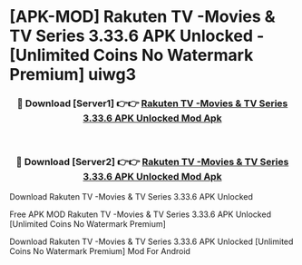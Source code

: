 # [APK-MOD] Rakuten TV -Movies & TV Series 3.33.6 APK Unlocked - [Unlimited Coins No Watermark Premium] uiwg3



<div align="center">
<h3>🔴 Download [Server1] 👉👉 <a href="https://momento.my/?title=Rakuten_TV_-Movies_&_TV_Series_3.33.6_APK_Unlocked">Rakuten TV -Movies & TV Series 3.33.6 APK Unlocked Mod Apk</a></h3><br>

<h3>🔴 Download [Server2] 👉👉 <a href="https://momento.my/?title=Rakuten_TV_-Movies_&_TV_Series_3.33.6_APK_Unlocked">Rakuten TV -Movies & TV Series 3.33.6 APK Unlocked Mod Apk</a></h3>
</div>



Download Rakuten TV -Movies & TV Series 3.33.6 APK Unlocked 

Free APK MOD Rakuten TV -Movies & TV Series 3.33.6 APK Unlocked [Unlimited Coins No Watermark Premium]

Download Rakuten TV -Movies & TV Series 3.33.6 APK Unlocked [Unlimited Coins No Watermark Premium] Mod For Android
